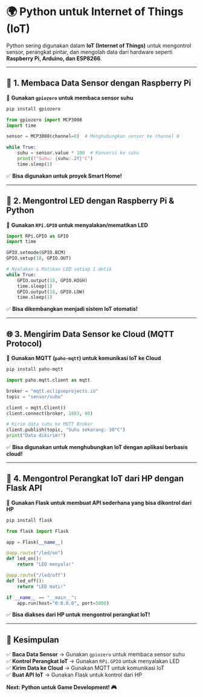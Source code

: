 # 🌍 **Python untuk Internet of Things (IoT)**  

Python sering digunakan dalam **IoT (Internet of Things)** untuk mengontrol sensor, perangkat pintar, dan mengolah data dari hardware seperti **Raspberry Pi, Arduino, dan ESP8266**.  

---

## 📡 **1. Membaca Data Sensor dengan Raspberry Pi**  

📌 **Gunakan `gpiozero` untuk membaca sensor suhu**  
```sh
pip install gpiozero
```

```python
from gpiozero import MCP3008
import time

sensor = MCP3008(channel=0)  # Menghubungkan sensor ke channel 0

while True:
    suhu = sensor.value * 100  # Konversi ke suhu
    print(f"Suhu: {suhu:.2f}°C")
    time.sleep(1)
```
✅ **Bisa digunakan untuk proyek Smart Home!**  

---

## 📶 **2. Mengontrol LED dengan Raspberry Pi & Python**  

📌 **Gunakan `RPi.GPIO` untuk menyalakan/mematikan LED**  
```python
import RPi.GPIO as GPIO
import time

GPIO.setmode(GPIO.BCM)
GPIO.setup(18, GPIO.OUT)

# Nyalakan & Matikan LED setiap 1 detik
while True:
    GPIO.output(18, GPIO.HIGH)
    time.sleep(1)
    GPIO.output(18, GPIO.LOW)
    time.sleep(1)
```
✅ **Bisa dikembangkan menjadi sistem IoT otomatis!**  

---

## 🌐 **3. Mengirim Data Sensor ke Cloud (MQTT Protocol)**  

📌 **Gunakan MQTT (`paho-mqtt`) untuk komunikasi IoT ke Cloud**  
```sh
pip install paho-mqtt
```

```python
import paho.mqtt.client as mqtt

broker = "mqtt.eclipseprojects.io"
topic = "sensor/suhu"

client = mqtt.Client()
client.connect(broker, 1883, 60)

# Kirim data suhu ke MQTT Broker
client.publish(topic, "Suhu sekarang: 30°C")
print("Data dikirim!")
```
✅ **Bisa digunakan untuk menghubungkan IoT dengan aplikasi berbasis cloud!**  

---

## 📲 **4. Mengontrol Perangkat IoT dari HP dengan Flask API**  

📌 **Gunakan Flask untuk membuat API sederhana yang bisa dikontrol dari HP**  
```sh
pip install flask
```

```python
from flask import Flask

app = Flask(__name__)

@app.route("/led/on")
def led_on():
    return "LED menyala!"

@app.route("/led/off")
def led_off():
    return "LED mati!"

if __name__ == "__main__":
    app.run(host="0.0.0.0", port=5000)
```
✅ **Bisa diakses dari HP untuk mengontrol perangkat IoT!**  

---

## 🎯 **Kesimpulan**  
✅ **Baca Data Sensor** → Gunakan `gpiozero` untuk membaca sensor suhu  
✅ **Kontrol Perangkat IoT** → Gunakan `RPi.GPIO` untuk menyalakan LED  
✅ **Kirim Data ke Cloud** → Gunakan MQTT untuk komunikasi IoT  
✅ **Buat API IoT** → Gunakan Flask untuk kontrol dari HP  

**Next: Python untuk Game Development! 🎮**